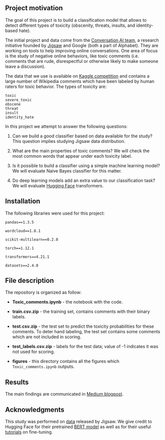## Project motivation

The goal of this project is to build a classification model that allows to detect different types of toxicity (obscenity, threats, insults, and identity-based hate). 

The initial project and data come from the [Conversation AI team](https://conversationai.github.io/), a research initiative founded by [Jigsaw](https://jigsaw.google.com/) and Google (both a part of Alphabet). They are working on tools to help improving online conversations. One area of focus is the study of negative online behaviors, like toxic comments (i.e. comments that are rude, disrespectful or otherwise likely to make someone leave a discussion).

The data that we use is available on [Kaggle competition](https://www.kaggle.com/c/jigsaw-toxic-comment-classification-challenge/data) and contains a large number of Wikipedia comments which have been labeled by human raters for toxic behavior. The types of toxicity are:

    toxic
    severe_toxic
    obscene
    threat
    insult
    identity_hate

In this project we attempt to answer the following questions:

1. Can we build a good classifier based on data available for the study? This question implies studying Jigsaw data distribution.

2. What are the main properties of toxic comments? We will check the most common words that appear under each toxicity label.

3. Is it possible to build a classifier using a simple machine learning model? We will evaluate Naive Bayes classifier for this matter.

4. Do deep learning models add an extra value to our classification task? We will evaluate [Hugging Face](https://huggingface.co/docs/transformers/index) transformers. 

## Installation

The following libraries were used for this project:

`pandas==1.3.5`

`wordcloud==1.8.1`

`scikit-multilearn==0.2.0`

`torch==1.12.1`

`transformers==4.21.1`

`datasets==2.4.0`

## File description

The repository is organized as follow:

- **Toxic_comments.ipynb** - the notebook with the code.

- **train.csv.zip** - the training set, contains comments with their binary labels.

- **test.csv.zip** - the test set to predict the toxicity probabilities for these comments. To deter hand labeling, the test set contains some comments which are not included in scoring.

- **test_labels.csv.zip** - labels for the test data; value of -1 indicates it was not used for scoring.

- **figures** - this directory contains all the figures which `Toxic_comments.ipynb` outputs.


## Results

The main findings are communicated in [Medium blogpost](https://medium.com/@nbobkova174/84bb13013101). 

## Acknowledgments

This study was performed on [data](https://www.kaggle.com/c/jigsaw-toxic-comment-classification-challenge/data) released by Jigsaw. We give credit to Hugging Face for their pretrained [BERT model](https://huggingface.co/docs/transformers/model_doc/bert) as well as for their useful [tutorials](https://huggingface.co/docs/transformers/training#finetune-a-pretrained-model) on fine-tuning. 